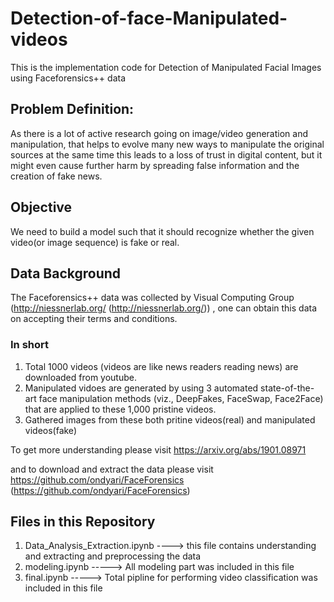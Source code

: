 # Detection-of-face-Manipulated-videos
This is the implementation code for Detection of Manipulated Facial Images using Faceforensics++ data


## Problem Definition:
As there is a lot of active research going on image/video generation and manipulation, that helps to evolve many new ways to manipulate the original sources at the same time this leads to a loss of trust in digital content, but it might even cause further harm by spreading false information and the creation of fake news.

## Objective
We need to build a model such that it should recognize whether the given video(or image sequence) is fake or real.


## Data Background

The Faceforensics++ data was collected by Visual Computing Group (http://niessnerlab.org/ (http://niessnerlab.org/)) , one can obtain this data on accepting their terms and conditions. 

  ### In short
1. Total 1000 videos (videos are like news readers reading news) are downloaded from youtube. 
2. Manipulated vidoes are generated by using 3 automated state-of-the-art face manipulation methods (viz., DeepFakes, FaceSwap, Face2Face) that are applied to these 1,000 pristine videos. 
3. Gathered images from these both pritine videos(real) and manipulated videos(fake)

To get more understanding please visit https://arxiv.org/abs/1901.08971

and to download and extract the data please visit https://github.com/ondyari/FaceForensics (https://github.com/ondyari/FaceForensics)

## Files in this Repository 
1. Data_Analysis_Extraction.ipynb ----> this file contains understanding and extracting and preprocessing the data
2. modeling.ipynb -----> All modeling part was included in this file 
3. final.ipynb -----> Total pipline for performing video classification was included in this file 
